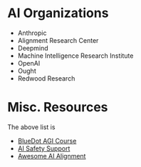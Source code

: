 # AI Organizations
- Anthropic
- Alignment Research Center
- Deepmind
- Machine Intelligence Research Institute
- OpenAI
- Ought
- Redwood Research

# Misc. Resources
The above list is

- [BlueDot AGI Course](https://www.agisafetyfundamentals.com/resources)
- [AI Safety Support](https://www.aisafetysupport.org/resources/lots-of-links)
- [Awesome AI Alignment](https://github.com/dit7ya/awesome-ai-alignment)